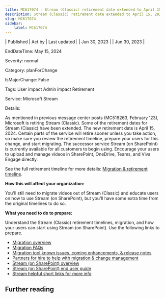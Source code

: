 ```yaml
---
title: MC617074 - Stream (Classic) retirement date extended to April 15, 2024
description: Stream (Classic) retirement date extended to April 15, 2024
slug: MC617074
sidebar:
    label: MC617074
---
```



| Published | Act by | Last updated |
| Jun 30, 2023 |  | Jun 30, 2023 |

EndDateTime: May 15, 2024

Severity: normal

Category: planForChange

IsMajorChange: False

Tags: User impact Admin impact Retirement

Service: Microsoft Stream

Details: 

<p>As mentioned in previous message center posts (MC516263, February '23), Microsoft is retiring Stream (Classic). Some of the retirement dates for Stream (Classic) have been extended. The new retirement date is April 15, 2024. Certain parts of the service will retire sooner unless you take action, so make sure you review the retirement timeline, prepare your users for this change, and start migrating. The successor service Stream (on SharePoint) is currently available for all customers to begin using.  Encourage your users to upload and manage videos in SharePoint, OneDrive, Teams, and Viva Engage directly.
</p><p>See the full retirement timeline for more details: <a href="https://aka.ms/StreamClassicRetireTimeline" target="_blank">Migration &amp; retirement timeline</a>.</p><p><b>How this will affect your organization:</b><br></p><p>You'll still need to migrate videos out of Stream (Classic) and educate users on how to use Stream (on SharePoint), but you'll have some extra time from the original timelines to do so.</p><p><b>What you need to do to prepare:</b><br></p><p>Understand the Stream (Classic) retirement timelines, migration, and how your users can start using Stream (on SharePoint).  Use the following links to prepare.
</p><ul><li><a href="https://aka.ms/StreamMigration" target="_blank">Migration overview</a></li><li><a href="https://aka.ms/StreamMigrationFAQ" target="_blank">Migration FAQs</a></li><li><a href="https://aka.ms/StreamMigrationReleaseNotes" target="_blank">Migration tool known issues, coming enhancements, &amp; release notes</a></li><li><a href="https://aka.ms/StreamMigrationPartners" target="_blank">Partners for hire to help with migration &amp; change management</a></li><li><a href="https://aka.ms/NewStream" target="_blank">Stream (on SharePoint) overview</a></li><li><a href="https://aka.ms/StreamUserGuide" target="_blank">Stream (on SharePoint) end user guide</a></li><li><a href="https://aka.ms/StreamLinks" target="_blank">Stream helpful short links for more info</a></li></ul>

## Further reading
